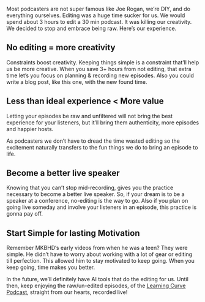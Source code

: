 Most podcasters are not super famous like Joe Rogan, we’re DIY, and do everything ourselves. Editing was a huge time sucker for us. We would spend about 3 hours to edit a 30 min podcast. It was killing our creativity. We decided to stop and embrace being raw. Here’s our experience. 

## No editing = more creativity
Constraints boost creativity. Keeping things simple is a constraint that’ll help us be more creative. When you save 3+ hours from not editing, that extra time let’s you focus on planning & recording new episodes.  Also you could write a blog post, like this one, with the new found time.


## Less than ideal experience < More value
Letting your episodes be raw and unfiltered will not bring the best experience for your listeners, but it’ll bring them authenticity, more episodes and happier hosts.

As podcasters we don’t have to dread the time wasted editing so the excitement naturally transfers to the fun things we do to bring an episode to life.


##  Become a better live speaker 
Knowing that you can’t stop mid-recording, gives you the practice necessary to become a better live speaker. So, if your dream is to be a speaker at a conference, no-editing is the way to go.  Also if you plan on going live someday and involve your listeners in an episode, this practice is gonna pay off.

## Start Simple for lasting Motivation 
Remember MKBHD‘s early videos from when he was a teen? They were simple. He didn’t have to worry about working with a lot of gear or editing till perfection. This allowed him to stay motivated to keep going. When you keep going, time makes you better.

In the future, we’ll definitely have AI tools that do the editing for us. Until then, keep enjoying the raw/un-edited episodes, of the [Learning Curve Podcast](https://learningcurve.dev), straight from our hearts, recorded live!

